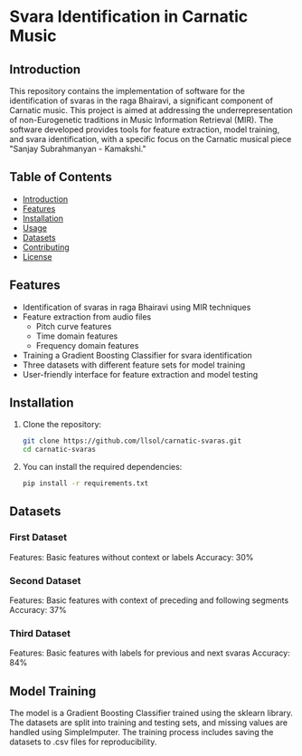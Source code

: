 # Svara Identification in Carnatic Music

## Introduction

This repository contains the implementation of software for the identification of svaras in the raga Bhairavi, a significant component of Carnatic music. This project is aimed at addressing the underrepresentation of non-Eurogenetic traditions in Music Information Retrieval (MIR). The software developed provides tools for feature extraction, model training, and svara identification, with a specific focus on the Carnatic musical piece "Sanjay Subrahmanyan - Kamakshi."

## Table of Contents

- [Introduction](#introduction)
- [Features](#features)
- [Installation](#installation)
- [Usage](#usage)
- [Datasets](#datasets)
- [Contributing](#contributing)
- [License](#license)

## Features

- Identification of svaras in raga Bhairavi using MIR techniques
- Feature extraction from audio files
  - Pitch curve features
  - Time domain features
  - Frequency domain features
- Training a Gradient Boosting Classifier for svara identification
- Three datasets with different feature sets for model training
- User-friendly interface for feature extraction and model testing

## Installation

1. Clone the repository:

    ```sh
    git clone https://github.com/llsol/carnatic-svaras.git
    cd carnatic-svaras
    ```


2. You can install the required dependencies:

    ```sh
    pip install -r requirements.txt
    ```

## Datasets

### First Dataset
Features: Basic features without context or labels
Accuracy: 30%

### Second Dataset
Features: Basic features with context of preceding and following segments
Accuracy: 37%

### Third Dataset
Features: Basic features with labels for previous and next svaras
Accuracy: 84%

## Model Training
The model is a Gradient Boosting Classifier trained using the sklearn library. The datasets are split into training and testing sets, and missing values are handled using SimpleImputer. The training process includes saving the datasets to .csv files for reproducibility.

